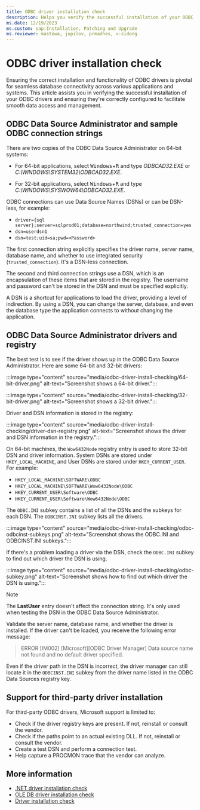 ```yaml
---
title: ODBC driver installation check
description: Helps you verify the successful installation of your ODBC drivers and ensure they're correctly configured to facilitate smooth data access and management.
ms.date: 12/19/2023
ms.custom: sap:Installation, Patching and Upgrade
ms.reviewer: mastewa, jopilov, prmadhes, v-sidong
---
```


# ODBC driver installation check

Ensuring the correct installation and functionality of ODBC drivers is pivotal for seamless database connectivity across various applications and systems. This article assists you in verifying the successful installation of your ODBC drivers and ensuring they're correctly configured to facilitate smooth data access and management.

## ODBC Data Source Administrator and sample ODBC connection strings

There are two copies of the ODBC Data Source Administrator on 64-bit systems:

- For 64-bit applications, select <kbd>Windows</kbd>+<kbd>R</kbd> and type *ODBCAD32.EXE* or *C:\WINDOWS\SYSTEM32\ODBCAD32.EXE*.

- For 32-bit applications, select <kbd>Windows</kbd>+<kbd>R</kbd> and type *C:\WINDOWS\SYSWOW64\ODBCAD32.EXE*.

ODBC connections can use Data Source Names (DSNs) or can be DSN-less, for example:

- `driver={sql server};server=sqlprod01;database=northwind;trusted_connection=yes`
- `dsn=userdsn1`
- `dsn=test;uid=sa;pwd=<Password>`

The first connection string explicitly specifies the driver name, server name, database name, and whether to use integrated security (`trusted_connection`). It's a DSN-less connection.

The second and third connection strings use a DSN, which is an encapsulation of these items that are stored in the registry. The username and password can't be stored in the DSN and must be specified explicitly.

A DSN is a shortcut for applications to load the driver, providing a level of indirection. By using a DSN, you can change the server, database, and even the database type the application connects to without changing the application.

## ODBC Data Source Administrator drivers and registry

The best test is to see if the driver shows up in the ODBC Data Source Administrator. Here are some 64-bit and 32-bit drivers:

:::image type="content" source="media/odbc-driver-install-checking/64-bit-driver.png" alt-text="Screenshot shows a 64-bit driver.":::

:::image type="content" source="media/odbc-driver-install-checking/32-bit-driver.png" alt-text="Screenshot shows a 32-bit driver.":::

Driver and DSN information is stored in the registry:

:::image type="content" source="media/odbc-driver-install-checking/driver-dsn-registry.png" alt-text="Screenshot shows the driver and DSN information in the registry.":::

On 64-bit machines, the `Wow6432Node` registry entry is used to store 32-bit DSN and driver information. System DSNs are stored under `HKEY_LOCAL_MACHINE`, and User DSNs are stored under `HKEY_CURRENT_USER`. For example:

- `HKEY_LOCAL_MACHINE\SOFTWARE\ODBC`
- `HKEY_LOCAL_MACHINE\SOFTWARE\Wow6432Node\ODBC`
- `HKEY_CURRENT_USER\Software\ODBC`
- `HKEY_CURRENT_USER\Software\Wow6432Node\ODBC`

The `ODBC.INI` subkey contains a list of all the DSNs and the subkeys for each DSN. The `ODBCINST.INI` subkey lists all the drivers.

:::image type="content" source="media/odbc-driver-install-checking/odbc-odbcinst-subkeys.png" alt-text="Screenshot shows the ODBC.INI and ODBCINST.INI subkeys.":::

If there's a problem loading a driver via the DSN, check the `ODBC.INI` subkey to find out which driver the DSN is using.

:::image type="content" source="media/odbc-driver-install-checking/odbc-subkey.png" alt-text="Screenshot shows how to find out which driver the DSN is using.":::

> [!NOTE]
> The **LastUser** entry doesn't affect the connection string. It's only used when testing the DSN in the ODBC Data Source Administrator.

Validate the server name, database name, and whether the driver is installed. If the driver can't be loaded, you receive the following error message:

> ERROR [IM002] [Microsoft][ODBC Driver Manager] Data source name not found and no default driver specified.

Even if the driver path in the DSN is incorrect, the driver manager can still locate it in the `ODBCINST.INI` subkey from the driver name listed in the ODBC Data Sources registry key.

## Support for third-party driver installation

For third-party ODBC drivers, Microsoft support is limited to:

- Check if the driver registry keys are present. If not, reinstall or consult the vendor.
- Check if the paths point to an actual existing DLL. If not, reinstall or consult the vendor.
- Create a test DSN and perform a connection test.
- Help capture a PROCMON trace that the vendor can analyze.

## More information

- [.NET driver installation check](net-driver-install-check.md)
- [OLE DB driver installation check](oledb-driver-install-check.md)
- [Driver installation check](driver-install-checking.md)